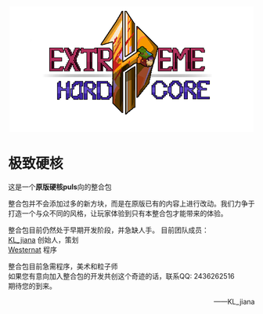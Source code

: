 <div align=center><img src=overrides\configureddefaults\config\fancymenu\assets\load_menu\title.png></div>  

极致硬核
===============	
这是一个**原版硬核puls**向的整合包  

整合包并不会添加过多的新方块，而是在原版已有的内容上进行改动。我们力争于打造一个与众不同的风格，让玩家体验到只有本整合包才能带来的体验。  

整合包目前仍然处于早期开发阶段，并急缺人手。
目前团队成员：  
[KL_jiana](https://www.mcmod.cn/author/28815.html) 创始人，策划  
[Westernat](https://www.mcmod.cn/author/31204.html) 程序  

整合包目前急需程序，美术和粒子师  
如果您有意向加入整合包的开发共创这个奇迹的话，联系QQ: 2436262516  
期待您的到来。  
<p align="right">——KL_jiana</p>
